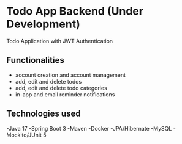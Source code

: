 # Todo App Backend (Under Development)

Todo Application with JWT Authentication 

## Functionalities 
- account creation and account management
- add, edit and delete todos
- add, edit and delete todo categories
- in-app and email reminder notifications

## Technologies used
 -Java 17
 -Spring Boot 3
 -Maven
 -Docker
 -JPA/Hibernate
 -MySQL
 -Mockito/JUnit 5
